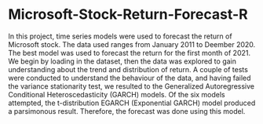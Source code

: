 # Microsoft-Stock-Return-Forecast-R
In this project, time series models were used to forecast the return of Microsoft stock. The data used ranges from  January 2011 to Deember 2020. The best model was used to forecast the return for the first month of 2021.
We begin by loading in the dataset, then the data was explored to gain understanding about the trend and distribution of return. A couple of tests were conducted to understand the behaviour of the data, and having failed the variance stationarity test, we resulted to the Generalized Autoregressive Conditional Heteroscedasticity (GARCH) models.
Of the six models attempted, the t-distribution EGARCH (Exponential GARCH) model produced a parsimonous result. Therefore, the forecast was done using this model.
